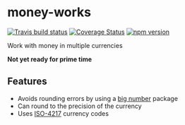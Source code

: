 # money-works
[![Travis build status](https://travis-ci.org/richardschneider/money-works.svg)](https://travis-ci.org/richardschneider/money-works)
[![Coverage Status](https://coveralls.io/repos/github/richardschneider/money-works/badge.svg?branch=master)](https://coveralls.io/github/richardschneider/money-works?branch=master)
[![npm version](https://badge.fury.io/js/money-works.svg)](https://badge.fury.io/js/money-works) 

Work with money in multiple currencies

**Not yet ready for prime time**

## Features

- Avoids rounding errors by using a [big number](https://www.npmjs.com/package/big.js) package
- Can round to the precision of the currency
- Uses [ISO-4217](https://en.wikipedia.org/wiki/ISO_4217) currency codes
